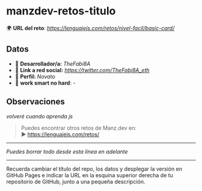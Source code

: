 # manzdev-retos-titulo

🌍 **URL del reto**: *https://lenguajejs.com/retos/nivel-facil/basic-card/*

## Datos

- 🦄 **Desarrollador/a:** *TheFabi8A*
- 🐇 **Link a red social:** *https://twitter.com/TheFabi8A_eth*
- 🦾 **Perfil:** *Novato*
- 💬 **work smart no hard**: *-*

## Observaciones

*volveré cuando aprenda js*

> Puedes encontrar otros retos de Manz.dev en: <br>▶ https://lenguajejs.com/retos/

---
*Puedes borrar todo desde esta línea en adelante*

---

Recuerda cambiar el título del repo, los datos y desplegar la versión en GitHub Pages e indicar la URL en la esquina superior derecha de tu repositorio de GitHub, junto a una pequeña descripción.
